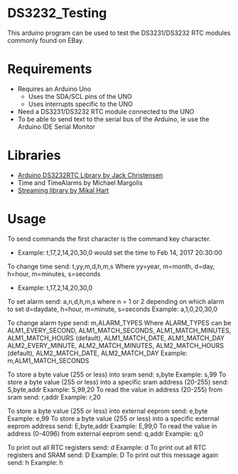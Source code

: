 # DS3232_Testing

This arduino program can be used to test the DS3231/DS3232 RTC modules commonly found on EBay.

# Requirements
* Requires an Arduino Uno
  * Uses the SDA/SCL pins of the UNO
  * Uses interrupts specific to the UNO
* Need a DS3231/DS3232 RTC module connected to the UNO
* To be able to send text to the serial bus of the Arduino, ie use the Arduino IDE Serial Monitor

# Libraries
* [Arduino DS3232RTC Library by Jack Christensen](https://github.com/JChristensen/DS3232RTC)
* Time and TimeAlarms by Michael Margolis
* [Streaming library by Mikal Hart](http://arduiniana.org/libraries/streaming/)

# Usage

To send commands the first character is the command key character.
* Example: t,17,2,14,20,30,0 would set the time to Feb 14, 2017 20:30:00

To change time send: t,yy,m,d,h,m,s
Where yy=year, m=month, d=day, h=hour, m=minutes, s=seconds
* Example: t,17,2,14,20,30,0

To set alarm send: a,n,d,h,m,s
	 where n = 1 or 2 depending on which alarm to set
	 d=daydate, h=hour, m=minute, s=seconds
	 Example: a,1,0,20,30,0

To change alarm type send: m,ALARM_TYPES
	 Where ALARM_TYPES can be ALM1_EVERY_SECOND, ALM1_MATCH_SECONDS, ALM1_MATCH_MINUTES,
	 ALM1_MATCH_HOURS (default), ALM1_MATCH_DATE, ALM1_MATCH_DAY
	 ALM2_EVERY_MINUTE, ALM2_MATCH_MINUTES, ALM2_MATCH_HOURS (default),
	 ALM2_MATCH_DATE, ALM2_MATCH_DAY
	 Example: m,ALM1_MATCH_SECONDS

To store a byte value (255 or less) into sram send: s,byte
	Example: s,99
To store a byte value (255 or less) into a specific sram address (20-255) send: S,byte,addr
	Example: S,99,20
To read the value in address (20-255) from sram send: r,addr
	Example: r,20

To store a byte value (255 or less) into external eeprom send: e,byte
	Example: e,99
To store a byte value (255 or less) into a specific external eeprom address send: E,byte,addr
	Example: E,99,0
To read the value in address (0-4096) from external eeprom send: q,addr
	Example: q,0

To print out all RTC registers send: d
	Example: d
To print out all RTC registers and SRAM send: D
	Example: D
To print out this message again send: h
	Example: h
